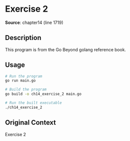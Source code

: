 # Exercise 2

**Source**: chapter14 (line 1719)

## Description

This program is from the Go Beyond golang reference book.

## Usage

```bash
# Run the program
go run main.go

# Build the program
go build -o ch14_exercise_2 main.go

# Run the built executable
./ch14_exercise_2
```

## Original Context

Exercise 2
